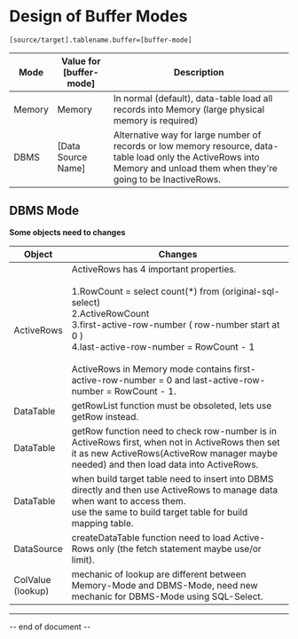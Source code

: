 
# Design of Buffer Modes

```properties
[source/target].tablename.buffer=[buffer-mode]
```

| Mode   | Value for [buffer-mode] | Description                                                  |
| ------ | ----------------------- | ------------------------------------------------------------ |
| Memory | Memory                  | In normal (default), data-table load all records into Memory (large physical memory is required) |
| DBMS   | [Data Source Name]      | Alternative way for large number of records or low memory resource, data-table load only the ActiveRows into Memory and unload them when they're going to be InactiveRows. |



## DBMS Mode

**Some objects need to changes**

| Object                 | Changes                                                      |
| ---------------------- | ------------------------------------------------------------ |
| ActiveRows             | ActiveRows has 4 important properties.<br /><br />1.RowCount = select count(*) from (original-sql-select)<br />2.ActiveRowCount<br />3.first-active-row-number ( row-number start at 0 )<br />4.last-active-row-number = RowCount - 1<br /><br />ActiveRows in Memory mode contains first-active-row-number = 0 and last-active-row-number = RowCount - 1. |
| DataTable              | getRowList function must be obsoleted,  lets use getRow instead. |
| DataTable              | getRow function need to check row-number is in ActiveRows first, when not in ActiveRows then set it as new ActiveRows(ActiveRow manager maybe needed) and then load data into ActiveRows. |
| DataTable              | when build target table need to insert into DBMS directly and then use ActiveRows to manage data when want to access them.<br />use the same to build target table for build mapping table. |
| DataSource             | createDataTable function need to load Active-Rows only (the fetch statement maybe use/or limit). |
| ColValue<br />(lookup) | mechanic of lookup are different between Memory-Mode and DBMS-Mode, need new mechanic for DBMS-Mode using SQL-Select. |





----

-- end of document --